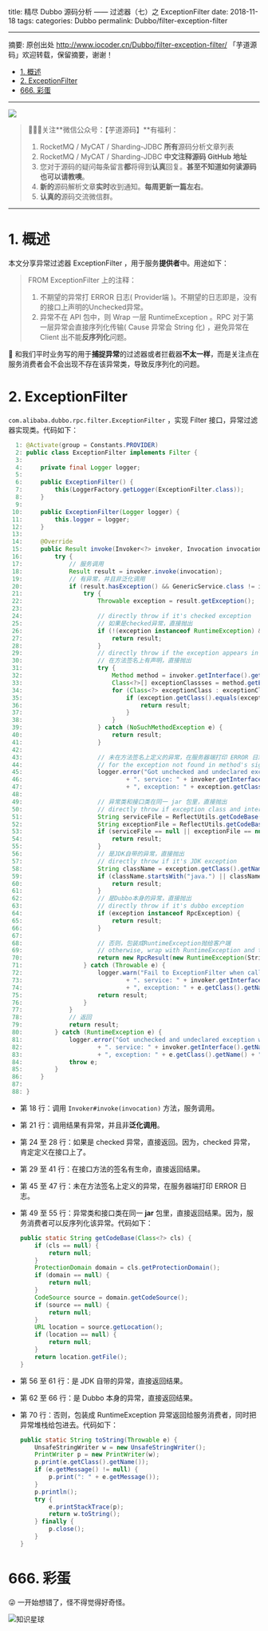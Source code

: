 title: 精尽 Dubbo 源码分析 —— 过滤器（七）之 ExceptionFilter
date: 2018-11-18
tags:
categories: Dubbo
permalink: Dubbo/filter-exception-filter

-------

摘要: 原创出处 http://www.iocoder.cn/Dubbo/filter-exception-filter/ 「芋道源码」欢迎转载，保留摘要，谢谢！

- [1. 概述](http://www.iocoder.cn/Dubbo/filter-exception-filter/)
- [2. ExceptionFilter](http://www.iocoder.cn/Dubbo/filter-exception-filter/)
- [666. 彩蛋](http://www.iocoder.cn/Dubbo/filter-exception-filter/)

-------

![](http://www.iocoder.cn/images/common/wechat_mp_2017_07_31.jpg)

> 🙂🙂🙂关注**微信公众号：【芋道源码】**有福利：  
> 1. RocketMQ / MyCAT / Sharding-JDBC **所有**源码分析文章列表  
> 2. RocketMQ / MyCAT / Sharding-JDBC **中文注释源码 GitHub 地址**  
> 3. 您对于源码的疑问每条留言**都**将得到**认真**回复。**甚至不知道如何读源码也可以请教噢**。  
> 4. **新的**源码解析文章**实时**收到通知。**每周更新一篇左右**。  
> 5. **认真的**源码交流微信群。

-------

# 1. 概述

本文分享异常过滤器 ExceptionFilter ，用于服务**提供者**中。用途如下：

> FROM ExceptionFilter 上的注释：
> 
> 1. 不期望的异常打 ERROR 日志( Provider端 )。不期望的日志即是，没有的接口上声明的Unchecked异常。
> 2. 异常不在 API 包中，则 Wrap 一层 RuntimeException 。RPC 对于第一层异常会直接序列化传输( Cause 异常会 String 化) ，避免异常在 Client 出不能**反序列化**问题。

🙂 和我们平时业务写的用于**捕捉异常**的过滤器或者拦截器**不太一样**，而是关注点在服务消费者会不会出现不存在该异常类，导致反序列化的问题。

# 2. ExceptionFilter

`com.alibaba.dubbo.rpc.filter.ExceptionFilter` ，实现 Filter 接口，异常过滤器实现类。代码如下：

```Java
  1: @Activate(group = Constants.PROVIDER)
  2: public class ExceptionFilter implements Filter {
  3: 
  4:     private final Logger logger;
  5: 
  6:     public ExceptionFilter() {
  7:         this(LoggerFactory.getLogger(ExceptionFilter.class));
  8:     }
  9: 
 10:     public ExceptionFilter(Logger logger) {
 11:         this.logger = logger;
 12:     }
 13: 
 14:     @Override
 15:     public Result invoke(Invoker<?> invoker, Invocation invocation) throws RpcException {
 16:         try {
 17:             // 服务调用
 18:             Result result = invoker.invoke(invocation);
 19:             // 有异常，并且非泛化调用
 20:             if (result.hasException() && GenericService.class != invoker.getInterface()) {
 21:                 try {
 22:                     Throwable exception = result.getException();
 23: 
 24:                     // directly throw if it's checked exception
 25:                     // 如果是checked异常，直接抛出
 26:                     if (!(exception instanceof RuntimeException) && (exception instanceof Exception)) {
 27:                         return result;
 28:                     }
 29:                     // directly throw if the exception appears in the signature
 30:                     // 在方法签名上有声明，直接抛出
 31:                     try {
 32:                         Method method = invoker.getInterface().getMethod(invocation.getMethodName(), invocation.getParameterTypes());
 33:                         Class<?>[] exceptionClassses = method.getExceptionTypes();
 34:                         for (Class<?> exceptionClass : exceptionClassses) {
 35:                             if (exception.getClass().equals(exceptionClass)) {
 36:                                 return result;
 37:                             }
 38:                         }
 39:                     } catch (NoSuchMethodException e) {
 40:                         return result;
 41:                     }
 42: 
 43:                     // 未在方法签名上定义的异常，在服务器端打印 ERROR 日志
 44:                     // for the exception not found in method's signature, print ERROR message in server's log.
 45:                     logger.error("Got unchecked and undeclared exception which called by " + RpcContext.getContext().getRemoteHost()
 46:                             + ". service: " + invoker.getInterface().getName() + ", method: " + invocation.getMethodName()
 47:                             + ", exception: " + exception.getClass().getName() + ": " + exception.getMessage(), exception);
 48: 
 49:                     // 异常类和接口类在同一 jar 包里，直接抛出
 50:                     // directly throw if exception class and interface class are in the same jar file.
 51:                     String serviceFile = ReflectUtils.getCodeBase(invoker.getInterface());
 52:                     String exceptionFile = ReflectUtils.getCodeBase(exception.getClass());
 53:                     if (serviceFile == null || exceptionFile == null || serviceFile.equals(exceptionFile)) {
 54:                         return result;
 55:                     }
 56:                     // 是JDK自带的异常，直接抛出
 57:                     // directly throw if it's JDK exception
 58:                     String className = exception.getClass().getName();
 59:                     if (className.startsWith("java.") || className.startsWith("javax.")) {
 60:                         return result;
 61:                     }
 62:                     // 是Dubbo本身的异常，直接抛出
 63:                     // directly throw if it's dubbo exception
 64:                     if (exception instanceof RpcException) {
 65:                         return result;
 66:                     }
 67: 
 68:                     // 否则，包装成RuntimeException抛给客户端
 69:                     // otherwise, wrap with RuntimeException and throw back to the client
 70:                     return new RpcResult(new RuntimeException(StringUtils.toString(exception)));
 71:                 } catch (Throwable e) {
 72:                     logger.warn("Fail to ExceptionFilter when called by " + RpcContext.getContext().getRemoteHost()
 73:                             + ". service: " + invoker.getInterface().getName() + ", method: " + invocation.getMethodName()
 74:                             + ", exception: " + e.getClass().getName() + ": " + e.getMessage(), e);
 75:                     return result;
 76:                 }
 77:             }
 78:             // 返回
 79:             return result;
 80:         } catch (RuntimeException e) {
 81:             logger.error("Got unchecked and undeclared exception which called by " + RpcContext.getContext().getRemoteHost()
 82:                     + ". service: " + invoker.getInterface().getName() + ", method: " + invocation.getMethodName()
 83:                     + ", exception: " + e.getClass().getName() + ": " + e.getMessage(), e);
 84:             throw e;
 85:         }
 86:     }
 87: 
 88: }
```

* 第 18 行：调用 `Invoker#invoke(invocation)` 方法，服务调用。
* 第 21 行：调用结果有异常，并且非**泛化调用**。
* 第 24 至 28 行：如果是 checked 异常，直接返回。因为，checked 异常，肯定定义在接口上了。
* 第 29 至 41 行：在接口方法的签名有生命，直接返回结果。
* 第 45 至 47 行：未在方法签名上定义的异常，在服务器端打印 ERROR 日志。
* 第 49 至 55 行：异常类和接口类在同一 **jar** 包里，直接返回结果。因为，服务消费者可以反序列化该异常。代码如下：

    ```Java
    public static String getCodeBase(Class<?> cls) {
        if (cls == null) {
            return null;
        }
        ProtectionDomain domain = cls.getProtectionDomain();
        if (domain == null) {
            return null;
        }
        CodeSource source = domain.getCodeSource();
        if (source == null) {
            return null;
        }
        URL location = source.getLocation();
        if (location == null) {
            return null;
        }
        return location.getFile();
    }
    ```

* 第 56 至 61 行：是 JDK 自带的异常，直接返回结果。
* 第 62 至 66 行：是 Dubbo 本身的异常，直接返回结果。
* 第 70 行：否则，包装成 RuntimeException 异常返回给服务消费者，同时把异常堆栈给包进去。代码如下：

    ```Java
    public static String toString(Throwable e) {
        UnsafeStringWriter w = new UnsafeStringWriter();
        PrintWriter p = new PrintWriter(w);
        p.print(e.getClass().getName());
        if (e.getMessage() != null) {
            p.print(": " + e.getMessage());
        }
        p.println();
        try {
            e.printStackTrace(p);
            return w.toString();
        } finally {
            p.close();
        }
    }
    ```

# 666. 彩蛋

😜 一开始想错了，怪不得觉得好奇怪。

![知识星球](http://www.iocoder.cn/images/Architecture/2017_12_29/01.png)

